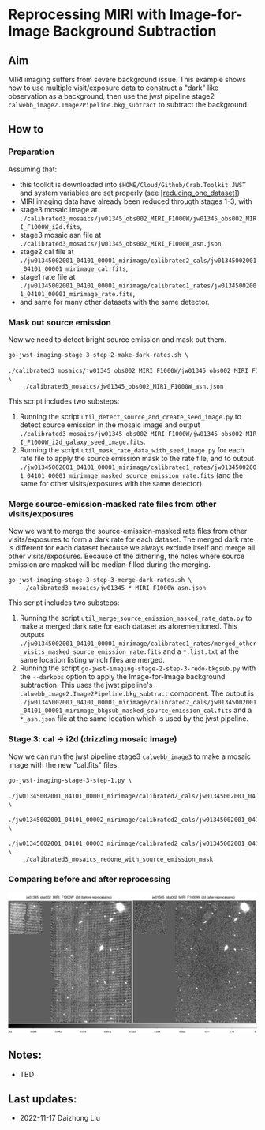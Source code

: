 # Reprocessing MIRI with Image-for-Image Background Subtraction

## Aim

MIRI imaging suffers from severe background issue. This example shows how to use multiple visit/exposure data to construct a "dark" like observation as a background, then use the jwst pipeline stage2 `calwebb_image2.Image2Pipeline.bkg_subtract` to subtract the background. 

## How to

### Preparation

Assuming that:

- this toolkit is downloaded into `$HOME/Cloud/Github/Crab.Toolkit.JWST` and system variables are set properly (see [[reducing\_one\_dataset]](reducing_one_dataset.md))
- MIRI imaging data have already been reduced througth stages 1-3, with 
- stage3 mosaic image at `./calibrated3_mosaics/jw01345_obs002_MIRI_F1000W/jw01345_obs002_MIRI_F1000W_i2d.fits`, 
- stage3 mosaic asn file at `./calibrated3_mosaics/jw01345_obs002_MIRI_F1000W_asn.json`, 
- stage2 cal file at `./jw01345002001_04101_00001_mirimage/calibrated2_cals/jw01345002001_04101_00001_mirimage_cal.fits`,
- stage1 rate file at `./jw01345002001_04101_00001_mirimage/calibrated1_rates/jw01345002001_04101_00001_mirimage_rate.fits`,
- and same for many other datasets with the same detector.


### Mask out source emission

Now we need to detect bright source emission and mask out them. 

```
go-jwst-imaging-stage-3-step-2-make-dark-rates.sh \
    ./calibrated3_mosaics/jw01345_obs002_MIRI_F1000W/jw01345_obs002_MIRI_F1000W_i2d.fits \
    ./calibrated3_mosaics/jw01345_obs002_MIRI_F1000W_asn.json
```

This script includes two substeps:

1. Running the script `util_detect_source_and_create_seed_image.py` to detect source emission in the mosaic image and output `./calibrated3_mosaics/jw01345_obs002_MIRI_F1000W/jw01345_obs002_MIRI_F1000W_i2d_galaxy_seed_image.fits`. 
2. Running the script `util_mask_rate_data_with_seed_image.py` for each rate file to apply the source emission mask to the rate file, and to output `./jw01345002001_04101_00001_mirimage/calibrated1_rates/jw01345002001_04101_00001_mirimage_masked_source_emission_rate.fits` (and the same for other visits/exposures with the same detector). 


### Merge source-emission-masked rate files from other visits/exposures

Now we want to merge the source-emission-masked rate files from other visits/exposures to form a dark rate for each dataset. The merged dark rate is different for each dataset because we always exclude itself and merge all other visits/exposures. Because of the dithering, the holes where source emission are masked will be median-filled during the merging. 

```
go-jwst-imaging-stage-3-step-3-merge-dark-rates.sh \
    ./calibrated3_mosaics/jw01345_*_MIRI_F1000W_asn.json
```

This script includes two substeps:

1. Running the script `util_merge_source_emission_masked_rate_data.py` to make a merged dark rate for each dataset as aforementioned. This outputs `./jw01345002001_04101_00001_mirimage/calibrated1_rates/merged_other_visits_masked_source_emission_rate.fits` and a `*.list.txt` at the same location listing which files are merged.
2. Running the script `go-jwst-imaging-stage-2-step-3-redo-bkgsub.py` with the `--darkobs` option to apply the Image-for-Image background subtraction. This uses the jwst pipeline's `calwebb_image2.Image2Pipeline.bkg_subtract` component. The output is `./jw01345002001_04101_00001_mirimage/calibrated2_cals/jw01345002001_04101_00001_mirimage_bkgsub_masked_source_emission_cal.fits` and a `*_asn.json` file at the same location which is used by the jwst pipeline. 


### Stage 3: cal -> i2d (drizzling mosaic image)

Now we can run the jwst pipeline stage3 `calwebb_image3` to make a mosaic image with the new "cal.fits" files.

```
go-jwst-imaging-stage-3-step-1.py \
    ./jw01345002001_04101_00001_mirimage/calibrated2_cals/jw01345002001_04101_00001_mirimage_bkgsub_masked_source_emission_cal.fits \
    ./jw01345002001_04101_00002_mirimage/calibrated2_cals/jw01345002001_04101_00001_mirimage_bkgsub_masked_source_emission_cal.fits \
    ./jw01345002001_04101_00003_mirimage/calibrated2_cals/jw01345002001_04101_00001_mirimage_bkgsub_masked_source_emission_cal.fits \
    ./calibrated3_mosaics_redone_with_source_emission_mask
```


### Comparing before and after reprocessing

![Comparing before and after reprocessing](reprocessing_MIRI_with_ImageForImageBackgroundSubtraction.pic/screenshot_ds9_comparing_miri_i4i_bkgsub_20221117.png)


## Notes: 

- TBD


## Last updates: 

- 2022-11-17 Daizhong Liu








